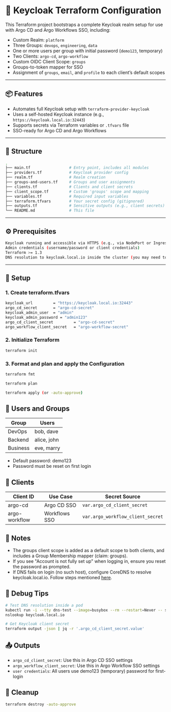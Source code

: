 # 🔐 Keycloak Terraform Configuration

This Terraform project bootstraps a complete Keycloak realm setup for use with Argo CD and Argo Workflows SSO, including:

- Custom Realm: `platform`
- Three Groups: `devops`, `engineering`, `data`
- One or more users per group with initial password (`demo123`, temporary)
- Two Clients: `argo-cd`, `argo-workflow`
- Custom OIDC Client Scope: `groups`
- Groups-to-token mapper for SSO
- Assignment of `groups`, `email`, and `profile` to each client’s default scopes

---

## 📦 Features

- Automates full Keycloak setup with `terraform-provider-keycloak`
- Uses a self-hosted Keycloak instance (e.g., `https://keycloak.local.io:32443`)
- Supports secrets via Terraform variables or `.tfvars` file
- SSO-ready for Argo CD and Argo Workflows

---

## 📁 Structure

```bash
.
├── main.tf                 # Entry point, includes all modules
├── providers.tf            # Keycloak provider config
├── realm.tf                # Realm creation
├── groups-and-users.tf     # Groups and user assignments
├── clients.tf              # Clients and client secrets
├── client_scope.tf         # Custom 'groups' scope and mapping
├── variables.tf            # Required input variables
├── terraform.tfvars        # Your secret config (gitignored)
├── outputs.tf              # Sensitive outputs (e.g., client secrets)
└── README.md               # This file
```
---

## ⚙️ Prerequisites

```bash
Keycloak running and accessible via HTTPS (e.g., via NodePort or Ingress)
Admin credentials (username/password or client credentials)
Terraform >= 1.3
DNS resolution to keycloak.local.io inside the cluster (you may need to update CoreDNS)
```
---

## 🔑 Setup

### 1. Create terraform.tfvars
```bash
keycloak_url         = "https://keycloak.local.io:32443"
argo_cd_secret       = "argo-cd-secret"
keycloak_admin_user  = "admin"
keycloak_admin_password = "admin123"
argo_cd_client_secret         = "argo-cd-secret"
argo_workflow_client_secret   = "argo-workflow-secret"
```

### 2. Initialize Terraform
```bash
terraform init
```

### 3. Format and plan and apply the Configuration
```bash
terraform fmt

terraform plan

terraform apply (or -auto-approve)
```

## 👥 Users and Groups

| Group    | Users      |
| -------- | -----------|
| DevOps   | bob, dave  |
| Backend  | alice, john|
| Business | eve, marry |

* Default password: demo123
* Password must be reset on first login

## 🔐 Clients

| Client ID     | Use Case      | Secret Source                     |
| ------------- | ------------- | ----------------------------------|
| argo-cd       | Argo CD SSO   | `var.argo_cd_client_secret`       |
| argo-workflow | Workflows SSO | `var.argo_workflow_client_secret` |

## 🧠 Notes

* The groups client scope is added as a default scope to both clients, and includes a Group Membership mapper (claim: groups).
* If you see "Account is not fully set up" when logging in, ensure you reset the password as prompted.
* If DNS fails on login (no such host), configure CoreDNS to resolve keycloak.local.io. Follow steps mentioned [here](https://github.com/sahil-sharma/k8s-stuff/blob/main/update-coredns-configmap.txt).

## 🧪 Debug Tips

```bash
# Test DNS resolution inside a pod
kubectl run -i --tty dns-test --image=busybox --rm --restart=Never -- sh
nslookup keycloak.local.io

# Get Keycloak client secret
terraform output -json | jq -r '.argo_cd_client_secret.value'
```

## 📤 Outputs

* `argo_cd_client_secret`: Use this in Argo CD SSO settings
* `argo_workflow_client_secret`: Use this in Argo Workflow SSO settings
* `user credentials`: All users use demo123 (temporary) password for first-login

## 🧼 Cleanup
```bash
terraform destroy -auto-approve
```